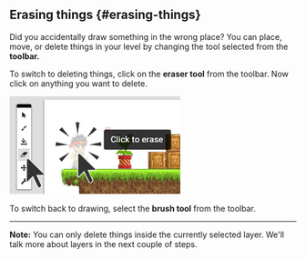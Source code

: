 ## Erasing things {#erasing-things}

Did you accidentally draw something in the wrong place? You can place, move, or delete things in your level by changing the tool selected from the **toolbar.**

To switch to deleting things, click on the **eraser tool** from the toolbar. Now click on anything you want to delete.

![](eraser-tool.jpg)

To switch back to drawing, select the **brush tool** from the toolbar.


---



**Note:** You can only delete things inside the currently selected layer. We'll talk more about layers in the next couple of steps.